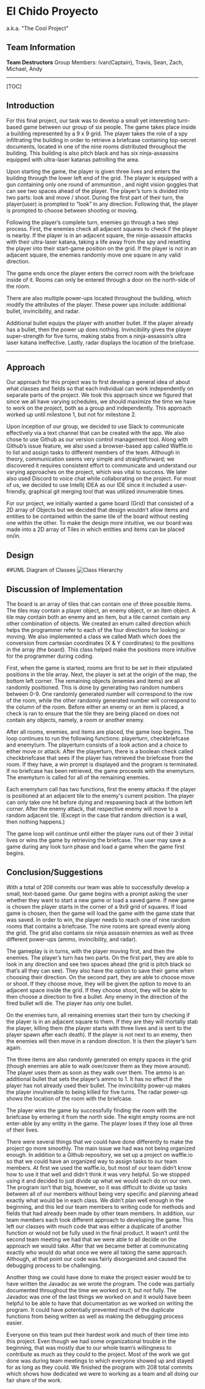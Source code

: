 El Chido Proyecto 
===================
a.k.a. "The Cool Project"


**Team Information**
-------------
<b>Team Destructors</b>
Group Members: Ivan(Captain), Travis, Sean, Zach, Michael, Andy

----------
[TOC]



**Introduction**
-------------

For this final project, our task was to develop a small yet interesting turn-based game between our group of six people. The game takes place inside a building represented by a 9 x 9 grid. The player takes the role of a spy infiltrating the building in order to retrieve a briefcase containing top-secret documents, located in one of the nine rooms distributed throughout the building. This building is also pitch black and has six ninja-assassins equipped with ultra-laser katanas patrolling the area.

Upon starting the game, the player is given three lives and enters the building through the lower left end of the grid. The player is equipped with a gun containing only one round of ammunition , and night vision goggles that can see two spaces ahead of the player. The player’s turn is divided into two parts: look and move / shoot. During the first part of their turn, the player(user) is prompted to “look” in any direction. Following that, the player is prompted to choose between shooting or moving. 

Following the player’s complete turn, enemies go through a two step process. First, the enemies check all adjacent squares to check if the player is nearby. If the player is in an adjacent square, the ninja-assassin attacks with their ultra-laser katana, taking a life away from the spy and resetting the player into their start-game position on the grid. If the player is not in an adjacent square, the enemies randomly move one square in any valid direction.

The game ends once the player enters the correct room with the briefcase inside of it. Rooms can only be entered through a door on the north-side of the room. 

There are also multiple power-ups located throughout the building, which modify the attributes of the player. These power ups include: additional bullet, invincibility, and radar.

Additional bullet equips the player with another bullet. If the player already has a bullet, then the power up does nothing. Invincibility gives the player super-strength for five turns, making stabs from a ninja-assassin’s ultra laser katana ineffective. Lastly, radar displays the location of the briefcase.

----------


**Approach**
-------------------

Our approach for this project was to first develop a general idea of about what classes and fields so that each individual can work independently on separate parts of the project. We took this approach since we figured that since we all have varying schedules, we should maximize the time we have to work on the project, both as a group and independently. This approach worked up until milestone 1, but not for milestone 2. 

Upon inception of our group, we decided to use Slack to communicate effectively via a text channel that can be created with the app. We also chose to use Github as our version control management tool. Along with Github’s issue feature, we also used a browser-based app called Waffle.io to list and assign tasks to different members of the team. Although in theory, communication seems very simple and straightforward; we discovered it requires consistent effort to communicate and understand our varying approaches on the project, which was vital to success. We later also used Discord to voice chat while collaborating on the project. For most of us, we decided to use Intellij IDEA as our IDE since it included a user-friendly, graphical git merging tool that was utilized innumerable times.

For our project, we initially wanted a game board (Grid) that consisted of a 2D array of Objects but we decided that design wouldn’t allow items and entities to be contained within the same tile of the board without nesting one within the other. To make the design more intuitive, we our board was made into a 2D array of Tiles in which entities and items can be placed on/in. 

Design
--------


##UML Diagram of Classes
![Class Hierarchy](http://g.gravizo.com/g?%20%20class%20Main%7B%7D%20class%20GameEngine%20extends%20Main%7B%7D%20class%20SaveEngine%20extends%20GameEngine%7B%7D%20class%20GameState%20extends%20SaveEngine%7B%7D%20class%20UI%20extends%20GameEngine%7B%7D%20class%20Grid%20extends%20GameEngine%7B%7D%20class%20Tile%20extends%20Grid%7B%7D%20class%20Room%20extends%20Tile%7B%7D%20class%20Entity%20extends%20Tile%7B%7D%20class%20Player%20extends%20Entity%7B%7D%20class%20Enemy%20extends%20Entity%7B%7D%20class%20Item%20extends%20Tile%7B%7D%20class%20Invincibility%20extends%20Item%7B%7D%20class%20Ammo%20extends%20Item%7B%7D%20class%20Radar%20extends%20Item%7B%7D)

**Discussion of Implementation**
--------
The board is an array of tiles that can contain one of three possible items. The tiles may contain a player object, an enemy object, or an item object. A tile may contain both an enemy and an item, but a tile cannot contain any other combination of objects. We created an enum called direction which helps the programmer refer to each of the four directions for looking or moving. We also implemented a class we called Math which does the conversion from cartesian coordinates (X & Y coordinates) to the positions in the array (the board). This class helped make the positions more intuitive for the programmer during coding. 

First, when the game is started, rooms are first to be set in their stipulated positions in the tile array. Next, the player is set at the origin of the map, the bottom left corner.  The remaining objects (enemies and items) are all randomly positioned. This is done by generating two random numbers between 0-9. One randomly generated number will correspond to the row of the room, while the other randomly generated number will correspond to the column of the room. Before either an enemy or an item is placed, a check is ran to ensure that the tile they are being placed on does not contain any objects, namely, a room or another enemy.

After all rooms, enemies, and items are placed, the game loop begins. The loop continues to run the following functions: playerturn, checkbriefcase and enemyturn. The playerturn consists of a look action and a choice to either move or attack. After the playerturn, there is a boolean check called checkbriefcase that sees if the player has retrieved the briefcase from the room. If they have, a win prompt is displayed and the program is terminated. If no briefcase has been retrieved, the game proceeds with the enemyturn. The enemyturn is called for all of the remaining enemies. 

Each enemyturn call has two functions, first the enemy attacks if the player is positioned at an adjacent tile to the enemy's current position. The player can only take one hit before dying and respawning back at the bottom left corner. After the enemy attack, that respective enemy will move to a random adjacent tile. (Except in the case that random direction is a wall, then nothing happens.)

The game loop will continue until either the player runs out of their 3 initial lives or wins the game by retrieving the briefcase. The user may save a game during any look turn phase and load a game when the game first begins. 


**Conclusion/Suggestions**
-------
With a total of 208 commits our team was able to successfully develop a small, text-based game. Our game begins with a prompt asking the user whether they want to start a new game or load a saved game. If new game is chosen the player starts in the corner of a 9x9 grid of squares. If load game is chosen, then the game will load the game with the game state that was saved. In order to win, the player needs to reach one of nine random rooms that contains a briefcase. The nine rooms are spread evenly along the grid. The grid also contains six ninja assassin enemies as well as three different power-ups (ammo, invincibility, and radar).

The gameplay is in turns, with the player moving first, and then the enemies. The player’s turn has two parts. On the first part, they are able to look in any direction and see two spaces ahead (the grid is pitch black so that’s all they can see). They also have the option to save their game when choosing their direction. On the second part, they are able to choose move or shoot. If they choose move, they will be given the option to move to an adjacent space inside the grid. If they choose shoot, they will be able to then choose a direction to fire a bullet. Any enemy in the direction of the fired bullet will die. The player has only one bullet.

On the enemies turn, all remaining enemies start their turn by checking if the player is in an adjacent square to them. If they are they will mortally stab the player, killing them (the player starts with three lives and is sent to the player spawn after each death). If the player is not next to an enemy, then the enemies will then move in a random direction. It is then the player’s turn again.

The three items are also randomly generated on empty spaces in the grid (though enemies are able to walk over/cover them as they move around). The player uses them as soon as they walk over them. The ammo is an additional bullet that sets the player’s ammo to 1. It has no effect if the player has not already used their bullet. The invincibility power-up makes the player invulnerable to being killed for five turns. The radar power-up shows the location of the room with the briefcase.

The player wins the game by successfully finding the room with the briefcase by entering it from the north side. The eight empty rooms are not enter-able by any entity in the game. The player loses if they lose all three of their lives.

There were several things that we could have done differently to make the project go more smoothly. The main issue we had was not being organized enough. In addition to a Github repository, we set up a project on waffle.io so that we could have an organized way to assign tasks to our team members. At first we used the waffle.io, but most of our team didn’t know how to use it that well and didn’t think it was very helpful. So we stopped using it and decided to just divide up what we would each do on our own. The program isn’t that big, however, so it was difficult to divide up tasks between all of our members without being very specific and planning ahead exactly what would be in each class. We didn’t plan well enough in the beginning, and this led our team members to writing code for methods and fields that had already been made by other team members. In addition, our team members each took different approach to developing the game. This left our classes with much code that was either a duplicate of another function or would not be fully used in the final product. It wasn’t until the second team meeting we had that we were able to all decide on the approach we would take. After that we became better at communicating exactly who would do what once we were all taking the same approach. Although, at that point our code was fairly disorganized and caused the debugging process to be challenging.

Another thing we could have done to make the project easier would be to have written the Javadoc as we wrote the program. The code was partially documented throughout the time we worked on it, but not fully. The Javadoc was one of the last things we worked on and it would have been helpful to be able to have that documentation as we worked on writing the program. It could have potentially prevented much of the duplicate functions from being written as well as making the debugging process easier.

Everyone on this team put their hardest work and much of their time into this project. Even though we had some organizational trouble in the beginning, that was mostly due to our whole team’s willingness to contribute as much as they could to the project. Most of the work we got done was during team meetings to which everyone showed up and stayed for as long as they could. We finished the program with 208 total commits which shows how dedicated we were to working as a team and all doing our fair share of the work.



